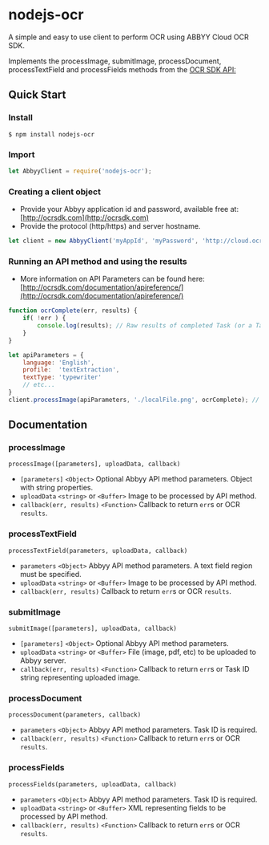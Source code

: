 # nodejs-ocr

A simple and easy to use client to perform OCR using ABBYY Cloud OCR SDK.

Implements the processImage, submitImage, processDocument, processTextField and processFields methods from the [OCR SDK API:](http://ocrsdk.com/documentation/apireference/) 

## Quick Start
### Install
`$ npm install nodejs-ocr`
### Import
```js
let AbbyyClient = require('nodejs-ocr');
```
### Creating a client object
- Provide your Abbyy application id and password, available free at: [http://ocrsdk.com](http://ocrsdk.com)
- Provide the protocol (http/https) and server hostname.
```js
let client = new AbbyyClient('myAppId', 'myPassword', 'http://cloud.ocrsdk.com'); // Use https here if you'd like
```
### Running an API method and using the results
- More information on API Parameters can be found here: [http://ocrsdk.com/documentation/apireference/](http://ocrsdk.com/documentation/apireference/)
```js
function ocrComplete(err, results) {
    if( !err ) {
        console.log(results); // Raw results of completed Task (or a TaskId for submitImage calls)
    }
}

let apiParameters = {
    language: 'English',
    profile:  'textExtraction',
    textType: 'typewriter'
    // etc...
}
client.processImage(apiParameters, './localFile.png', ocrComplete); // Buffers can also be passed
```
 
  
   
## Documentation
### processImage
`processImage([parameters], uploadData, callback)`
- `[parameters]` `<Object>` Optional Abbyy API method parameters. Object with string properties.
- `uploadData` `<string>` or `<Buffer>` Image to be processed by API method.  
- `callback(err, results)` `<Function>` Callback to return `err`s or OCR `results`.
 
 
### processTextField
`processTextField(parameters, uploadData, callback)`
- `parameters` `<Object>` Abbyy API method parameters. A text field region must be specified. 
- `uploadData` `<string>` or `<Buffer>` Image to be processed by API method.  
- `callback(err, results)` <Function> Callback to return `err`s or OCR `results`.
 
 
### submitImage
`submitImage([parameters], uploadData, callback)`
- `[parameters]` `<Object>` Optional Abbyy API method parameters.
- `uploadData` `<string>` or `<Buffer>` File (image, pdf, etc) to be uploaded to Abbyy server.  
- `callback(err, results)` `<Function>` Callback to return `err`s or Task ID string representing uploaded image.
 
 
### processDocument
`processDocument(parameters, callback)`
- `parameters` `<Object>` Abbyy API method parameters. Task ID is required.
- `callback(err, results)` `<Function>` Callback to return `err`s or OCR `results`.
 
  
### processFields
`processFields(parameters, uploadData, callback)`
- `parameters` `<Object>` Abbyy API method parameters. Task ID is required.
- `uploadData` `<string>` or `<Buffer>` XML representing fields to be processed by API method. 
- `callback(err, results)` `<Function>` Callback to return `err`s or OCR `results`.

      
